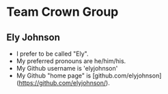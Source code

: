 # Team Crown Group

## Ely Johnson

- I prefer to be called "Ely".
- My preferred pronouns are he/him/his.
- My Github username is 'elyjohnson'
- My Github "home page" is [github.com/elyjohnson] (https://github.com/elyjohnson/).
